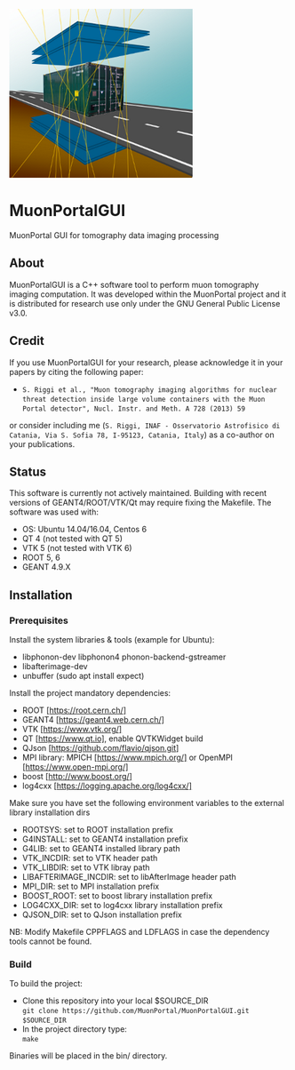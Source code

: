 <p align="left">
  <img src="share/MuonPortalPic.png" alt="MuonPortal project logo"/>
</p>

# MuonPortalGUI
MuonPortal GUI for tomography data imaging processing

## **About**  
MuonPortalGUI is a C++ software tool to perform muon tomography imaging computation. It was developed within the MuonPortal project and it is distributed for research use only under the GNU General Public License v3.0. 

## **Credit**
If you use MuonPortalGUI for your research, please acknowledge it in your papers by citing the following paper:

* `S. Riggi et al., "Muon tomography imaging algorithms for nuclear threat detection inside large volume containers with the Muon Portal detector", Nucl. Instr. and Meth. A 728 (2013) 59`

or consider including me (`S. Riggi, INAF - Osservatorio Astrofisico di Catania, Via S. Sofia 78, I-95123, Catania, Italy`)
as a co-author on your publications.

## **Status**
This software is currently not actively maintained. Building with recent versions of GEANT4/ROOT/VTK/Qt may require fixing the Makefile. The software was used with:
* OS: Ubuntu 14.04/16.04, Centos 6
* QT 4 (not tested with QT 5)
* VTK 5 (not tested with VTK 6) 
* ROOT 5, 6
* GEANT 4.9.X

## **Installation**  

### **Prerequisites**
Install the system libraries & tools (example for Ubuntu):
* libphonon-dev libphonon4 phonon-backend-gstreamer
* libafterimage-dev
* unbuffer (sudo apt install expect)

Install the project mandatory dependencies:  
* ROOT [https://root.cern.ch/]
* GEANT4 [https://geant4.web.cern.ch/] 
* VTK [https://www.vtk.org/] 
* QT [https://www.qt.io], enable QVTKWidget build
* QJson [https://github.com/flavio/qjson.git]    
* MPI library: MPICH [https://www.mpich.org/] or OpenMPI [https://www.open-mpi.org/]
* boost [http://www.boost.org/]
* log4cxx [https://logging.apache.org/log4cxx/]

Make sure you have set the following environment variables to the external library installation dirs 
* ROOTSYS: set to ROOT installation prefix
* G4INSTALL: set to GEANT4 installation prefix
* G4LIB: set to GEANT4 installed library path
* VTK_INCDIR: set to VTK header path
* VTK_LIBDIR: set to VTK libray path
* LIBAFTERIMAGE_INCDIR: set to libAfterImage header path
* MPI_DIR: set to MPI installation prefix
* BOOST_ROOT: set to boost library installation prefix
* LOG4CXX_DIR: set to log4cxx library installation prefix
* QJSON_DIR: set to QJson installation prefix

NB: Modify Makefile CPPFLAGS and LDFLAGS in case the dependency tools cannot be found.

### **Build**
To build the project:

* Clone this repository into your local $SOURCE_DIR  
  ```git clone https://github.com/MuonPortal/MuonPortalGUI.git $SOURCE_DIR```
* In the project directory type:    
  ```make```  

Binaries will be placed in the bin/ directory.
